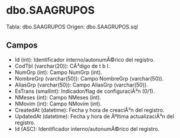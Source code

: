 ﻿# dbo.SAAGRUPOS

Tabla: dbo.SAAGRUPOS
Origen: dbo.SAAGRUPOS.sql

## Campos

- Id (int): Identificador interno/autonumÃ©rico del registro.
- CodTbl (varchar(20)): CÃ³digo de t b l.
- NumGrp (int): Campo NumGrp (int).
- NombreGrp (varchar(50)): Campo NombreGrp (varchar(50)).
- AliasGrp (varchar(50)): Campo AliasGrp (varchar(50)).
- EsTrans (smallint): Indicador/flag de configuraciÃ³n (0/1).
- NMeses (int): Campo NMeses (int).
- NMovim (int): Campo NMovim (int).
- CreatedAt (datetime): Fecha y hora de creaciÃ³n del registro.
- UpdatedAt (datetime): Fecha y hora de Ãºltima actualizaciÃ³n del registro.
- Id (ASC): Identificador interno/autonumÃ©rico del registro.

